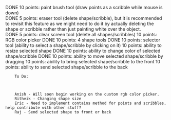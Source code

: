 DONE    10 points: paint brush tool (draw points as a scribble while mouse is down)     
DONE    5 points: eraser tool (delete shape/scribble), but it is recommended to revisit this feature as we might need to do it by actually deleting the shape or scribble rather than just painting white over the object.                              
DONE    5 points: clear screen tool (delete all shapes/scribbles)
        10 points: RGB color picker
DONE    10 points: 4 shape tools
DONE    10 points: selector tool (ability to select a shape/scribble by clicking on it)
        10 points: ability to resize selected shape
DONE    10 points: ability to change color of selected shape/scribble
DONE    10 points: ability to move selected shape/scribble by dragging
        10 points: ability to bring selected shape/scribble to the front
        10 points: ability to send selected shape/scribble to the back

        To Do:

        

        Anish - Will soon begin working on the custom rgb color picker.
        Rithvik - Changing shape size
        Eric - Need to implement contains method for points and scribbles, help contribute with other stuff?
        Raj - Send selected shape to front or back

